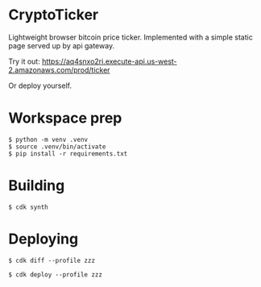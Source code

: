 # CryptoTicker
Lightweight browser bitcoin price ticker.  Implemented with a simple static page served up by api gateway.

Try it out: https://aq4snxo2ri.execute-api.us-west-2.amazonaws.com/prod/ticker

Or deploy yourself.

# Workspace prep

```
$ python -m venv .venv
$ source .venv/bin/activate
$ pip install -r requirements.txt
```

# Building

```
$ cdk synth
```

# Deploying

```
$ cdk diff --profile zzz
```
```
$ cdk deploy --profile zzz
```
